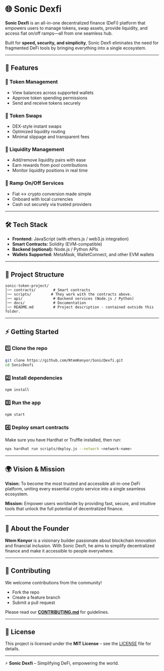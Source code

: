 # 🌐 Sonic Dexfi

**Sonic Dexfi** is an all-in-one decentralized finance (DeFi) platform that empowers users to manage tokens, swap assets, provide liquidity, and access fiat on/off ramps—all from one seamless hub.

Built for **speed, security, and simplicity**, Sonic Dexfi eliminates the need for fragmented DeFi tools by bringing everything into a single ecosystem.

---

## 🚀 Features

### 🔹 Token Management

* View balances across supported wallets
* Approve token spending permissions
* Send and receive tokens securely

### 🔹 Token Swaps

* DEX-style instant swaps
* Optimized liquidity routing
* Minimal slippage and transparent fees

### 🔹 Liquidity Management

* Add/remove liquidity pairs with ease
* Earn rewards from pool contributions
* Monitor liquidity positions in real time

### 🔹 Ramp On/Off Services

* Fiat ↔ crypto conversion made simple
* Onboard with local currencies
* Cash out securely via trusted providers

---

## 🛠️ Tech Stack

* **Frontend:** JavaScript (with ethers.js / web3.js integration)
* **Smart Contracts:** Solidity (EVM-compatible)
* **Backend (optional):** Node.js / Python APIs
* **Wallets Supported:** MetaMask, WalletConnect, and other EVM wallets

---

## 📂 Project Structure

```
sonic-token-project/
│── contracts/        # Smart contracts
│── scripts/         # They work with the contracts above.
│── api/              # Backend services (Node.js / Python)
│── docs/             # Documentation
│── README.md         # Project description - contained outside this folder.
```

---

## ⚡ Getting Started

### 1️⃣ Clone the repo

```bash
git clone https://github.com/NtemKenyor/SonicDexfi.git
cd SonicDexfi
```

### 2️⃣ Install dependencies

```bash
npm install
```

### 3️⃣ Run the app

```bash
npm start
```

### 4️⃣ Deploy smart contracts

Make sure you have Hardhat or Truffle installed, then run:

```bash
npx hardhat run scripts/deploy.js --network <network-name>
```

---

## 🌍 Vision & Mission

**Vision:** To become the most trusted and accessible all-in-one DeFi platform, uniting every essential crypto service into a single seamless ecosystem.

**Mission:** Empower users worldwide by providing fast, secure, and intuitive tools that unlock the full potential of decentralized finance.

---

## 👤 About the Founder

**Ntem Kenyor** is a visionary builder passionate about blockchain innovation and financial inclusion. With Sonic Dexfi, he aims to simplify decentralized finance and make it accessible to people everywhere.

---

## 🤝 Contributing

We welcome contributions from the community!

* Fork the repo
* Create a feature branch
* Submit a pull request

Please read our **[CONTRIBUTING.md](CONTRIBUTING.md)** for guidelines.

---

## 📜 License

This project is licensed under the **MIT License** – see the [LICENSE](LICENSE) file for details.

---

⚡ **Sonic Dexfi** – Simplifying DeFi, empowering the world.

